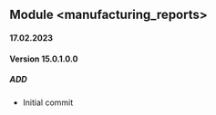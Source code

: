 ## Module <manufacturing_reports>

#### 17.02.2023
#### Version 15.0.1.0.0
##### ADD
- Initial commit
